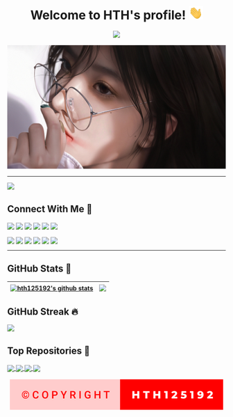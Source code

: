 <h1 align="center">
  Welcome to HTH's profile!
  <img src="https://raw.githubusercontent.com/hth125192/hth125192/main/gifs/hello.gif" width="32">
</h1>

<p align="center">
  <img src="https://readme-typing-svg.herokuapp.com?lines=%E2%8C%A8+Hello+!!!;%E2%8C%A8+My+name+is+HTH+%F0%9F%98%98;%E2%8C%A8+I%E2%80%99m+studying+at+UET+-+VNU;%E2%8C%A8+Reach+me+via+Email%2C+Facebook%2C+LinkedIn%2C...+below;%F0%9F%90%A7+%F0%9F%90%A7+%F0%9F%90%A7&center=true&width=700&height=45&color=009900&vCenter=true&size=20">
</p>

<p align="center">
  <a href="https://fb.com/hungmyzone197"><img src="https://raw.githubusercontent.com/hth125192/hth125192/main/images/cover.jpg"></a>
</p>

---

[![](https://komarev.com/ghpvc/?username=hth125192&color=brightgreen&style=plastic)](https://github.com/hth125192)

## Connect With Me 👀

<a href="https://github.com/hth125192" target="blank"><img align="center" src="https://img.shields.io/badge/-Nguy%E1%BB%85n%20V%C4%83n%20H%C6%B0ng-1C1C1C?logo=github&logoColor=white" /></a>
<a href="https://www.youtube.com/" target="blank"><img align="center" src="https://img.shields.io/badge/-Subcribe-FF0000?logo=youtube&logoColor=white" /></a>
<a href="https://stackoverflow.com/users/16352173/myzone197" target="blank"><img align="center" src="https://img.shields.io/badge/-myzone197-F67A00?logo=stackoverflow&logoColor=white" /></a>
<a href="https://www.hackerrank.com/hth125192" target="blank"><img align="center" src="https://img.shields.io/badge/-Nguy%E1%BB%85n%20V%C4%83n%20H%C6%B0ng-006400?logo=hackerrank&logoColor=white" /></a>
<a href="https://gitlab.com/hth125192" target="blank"><img align="center" src="https://img.shields.io/badge/-Nguy%E1%BB%85n%20V%C4%83n%20H%C6%B0ng-FF9900?logo=gitlab&logoColor=white" /></a>
<a href="https://mail.google.com/" target="blank"><img align="center" src="https://img.shields.io/badge/-20021370%20Nguy%E1%BB%85n%20V%C4%83n%20H%C6%B0ng-FCCC63?logo=gmail&logoColor=white" /></a>

<a href="https://fb.com/hungmyzone197" target="blank"><img align="center" src="https://img.shields.io/badge/-Nguy%E1%BB%85n%20V%C4%83n%20H%C6%B0ng-4267b2?logo=facebook&logoColor=white" /></a>
<a href="https://www.linkedin.com/in/hungmyzone197/" target="blank"><img align="center" src="https://img.shields.io/badge/-H%C6%B0ng%20Nguy%E1%BB%85n%20V%C4%83n-0077B5?logo=linkedin&logoColor=white" /></a>
<a href="https://m.me/hungmyzone197" target="blank"><img align="center" src="https://img.shields.io/badge/-Nguy%E1%BB%85n%20V%C4%83n%20H%C6%B0ng-BF3EFF?logo=messenger&logoColor=white" /></a>
<a href="https://www.instagram.com/myzone197/" target="blank"><img align="center" src="https://img.shields.io/badge/-myzone197-BC2A8D?logo=instagram&logoColor=white" /></a>
<a href="https://chat.zalo.me/" target="blank"><img align="center" src="https://img.shields.io/badge/-Nguy%E1%BB%85n%20V%C4%83n%20H%C6%B0ng-0A68FE?logo=zalo&logoColor=white" /></a>
<a href="https://discord.com/#7595" target="blank"><img align="center" src="https://img.shields.io/badge/-HTH-436EEE?logo=discord&logoColor=white" /></a>

---

## GitHub Stats ️🎯

| <a href="https://github.com/hth125192?tab=repositories"><img align="center" src="https://github-readme-stats.vercel.app/api?username=hth125192&show_icons=true&include_all_commits=true&count_private=true&theme=chartreuse-dark" alt="hth125192's github stats" /></a> | <a href="https://github.com/hth125192?tab=repositories"><img align="center" src="https://github-readme-stats.vercel.app/api/top-langs/?username=hth125192&langs_count=10&layout=compact&theme=chartreuse-dark" /></a> |
| ------------- | ------------- |

## GitHub Streak 🔥

[![](https://github-readme-streak-stats.herokuapp.com/?user=hth125192&theme=chartreuse-dark)](https://github.com/hth125192?tab=repositories)

## Top Repositories 🌟

<a href="https://github.com/hth125192/DSA">
  <img align="center" src="https://github-readme-stats.vercel.app/api/pin/?username=hth125192&repo=DSA&show_owner=true&theme=chartreuse-dark" />
</a>
<a href="https://github.com/hth125192/OOP">
  <img align="center" src="https://github-readme-stats.vercel.app/api/pin/?username=hth125192&repo=OOP&show_owner=true&theme=chartreuse-dark" />
</a>
<a href="https://github.com/hth125192/Project1OOP">
  <img align="center" src="https://github-readme-stats.vercel.app/api/pin/?username=hth125192&repo=Project1OOP&show_owner=true&theme=chartreuse-dark" />
</a>
<a href="https://github.com/hth125192/Project2OOP">
  <img align="center" src="https://github-readme-stats.vercel.app/api/pin/?username=hth125192&repo=Project2OOP&show_owner=true&theme=chartreuse-dark" />
</a>

<br />
<br />

<div align="center">
    <a href="https://github.com/hth125192"><img src="https://raw.githubusercontent.com/hth125192/hth125192/main/images/copyright-hth125192.svg" /></a>
</div>
